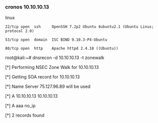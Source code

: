 ### cronos 10.10.10.13

linux

`22/tcp open  ssh     OpenSSH 7.2p2 Ubuntu 4ubuntu2.1 (Ubuntu Linux; protocol 2.0)`

`53/tcp open  domain  ISC BIND 9.10.3-P4-Ubuntu`

`80/tcp open  http    Apache httpd 2.4.18 ((Ubuntu))`



root@kali:~\# dnsrecon -d 10.10.10.13 -t zonewalk

\[\*\] Performing NSEC Zone Walk for 10.10.10.13

\[\*\] Getting SOA record for 10.10.10.13

\[\*\] Name Server 75.127.96.89 will be used

\[\*\] 	 A 10.10.10.13 10.10.10.13

\[\*\] 	 A aaa no\_ip

\[\*\] 2 records found



